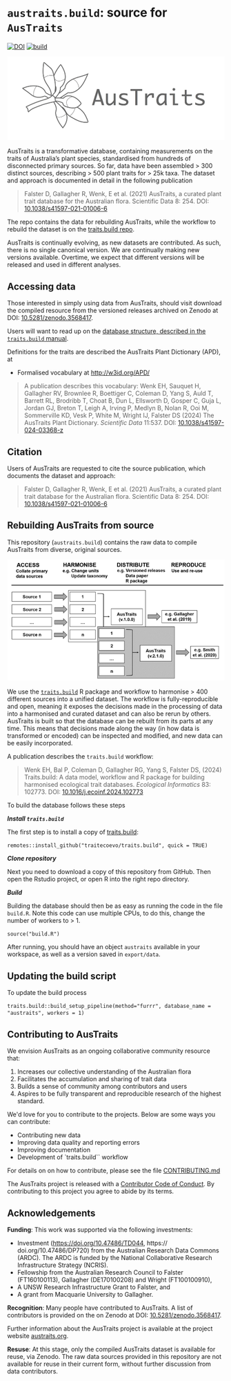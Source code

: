 
# `austraits.build`: source for `AusTraits`

<!-- badges: start -->
[![DOI](https://zenodo.org/badge/DOI/10.5281/zenodo.3568417.svg)](https://doi.org/10.5281/zenodo.3568417)
[![build](https://github.com/traitecoevo/austraits.build/actions/workflows/check-build.yml/badge.svg)](https://github.com/traitecoevo/austraits.build/actions/workflows/check-build.yml)
<!-- badges: end -->

![](inst/figures/logo.png)

AusTraits is a transformative database, containing measurements on the traits of Australia’s plant species, standardised from hundreds of disconnected primary sources. So far, data have been assembled \> 300 distinct sources, describing > 500 plant traits for > 25k taxa. The dataset and approach is documented in detail in the following publication

> Falster D, Gallagher R, Wenk, E et al. (2021) AusTraits, a curated plant trait database for the Australian flora. Scientific Data 8: 254. DOI: [10.1038/s41597-021-01006-6](http://doi.org/10.1038/s41597-021-01006-6)

The repo contains the data for rebuilding AusTraits, while the workflow to rebuild the dataset is on the [traits.build repo](https://github.com/traitecoevo/traits.build).

AusTraits is continually evolving, as new datasets are contributed. As such, there is no single canonical version. We are continually making new versions available. Overtime, we expect that different versions will be released and used in different analyses.

## Accessing data

Those interested in simply using data from AusTraits, should visit download the compiled resource from the versioned releases archived on Zenodo at DOI: [10.5281/zenodo.3568417](https://doi.org/10.5281/zenodo.3568417).

Users will want to read up on the [database structure, described in the `traits.build` manual](https://traitecoevo.github.io/traits.build-book/database_structure.html).

Definitions for the traits are described the AusTraits Plant Dictionary (APD), at

- Formalised vocabulary at <http://w3id.org/APD/>

> A publication describes this vocabulary: Wenk EH, Sauquet H, Gallagher RV, Brownlee R, Boettiger C, Coleman D, Yang S, Auld T, Barrett RL, Brodribb T, Choat B, Dun L, Ellsworth D, Gosper C, Guja L, Jordan GJ, Breton T, Leigh A, Irving P, Medlyn B, Nolan R, Ooi M, Sommerville KD, Vesk P, White M, Wright IJ, Falster DS (2024) The AusTraits Plant Dictionary. *Scientific Data* 11:537. DOI: [10.1038/s41597-024-03368-z](http://doi.org/10.1038/s41597-024-03368-z)

## Citation

Users of AusTraits are requested to cite the source publication, which documents the dataset and approach:

> Falster D, Gallagher R, Wenk, E et al. (2021) AusTraits, a curated plant trait database for the Australian flora. Scientific Data 8: 254.  DOI: [10.1038/s41597-021-01006-6](http://doi.org/10.1038/s41597-021-01006-6)

## Rebuilding AusTraits from source

This repository (`austraits.build`) contains the raw data to compile AusTraits from diverse, original sources. 

![](inst/figures/Workflow.png)

We use the [`traits.build`](https://traitecoevo.github.io/traits.build/)  R package and workflow to harmonise > 400 different sources into a unified dataset. The workflow is fully-reproducible and open, meaning it exposes the decisions made in the processing of data into a harmonised and curated dataset and can also be rerun by others. AusTraits is built so that the database can be rebuilt from its parts at any time. This means that decisions made along the way (in how data is transformed or encoded) can be inspected and modified, and new data can be easily incorporated.

A publication describes the `traits.build` workflow:
> Wenk EH, Bal P, Coleman D, Gallagher RG, Yang S, Falster DS, (2024) Traits.build: A data model, workflow and R package for building harmonised ecological trait databases. *Ecological Informatics* 83: 102773. DOI: [10.1016/j.ecoinf.2024.102773](https://doi.org/10.1016/j.ecoinf.2024.102773)

To build the database follows these steps

***Install `traits.build`***

The first step is to install a copy of [traits.build](https://github.com/traitecoevo/austraits.build/): 

```{r, eval=FALSE, echo=TRUE}
remotes::install_github("traitecoevo/traits.build", quick = TRUE)
```
***Clone repository***

Next you need to download a copy of this repository from GitHub. Then open the Rstudio project, or open R into the right repo directory.

***Build***

Building the database should then be as easy as running the code in the file `build.R`. Note this code can use multiple CPUs, to do this, change the number of workers to > 1.

```
source("build.R")
```

After running, you should have an object `austraits` available in your workspace, as well as a version saved in `export/data`.

## Updating the build script

To update the build process

```
traits.build::build_setup_pipeline(method="furrr", database_name = "austraits", workers = 1)
```

## Contributing to AusTraits

We envision AusTraits as an ongoing collaborative community resource that:

1.  Increases our collective understanding of the Australian flora
2.  Facilitates the accumulation and sharing of trait data
3.  Builds a sense of community among contributors and users
4.  Aspires to be fully transparent and reproducible research of the highest standard.

We'd love for you to contribute to the projects. Below are some ways you can contribute:

- Contributing new data
- Improving data quality and reporting errors 
- Improving documentation
- Development of `traits.build`` workflow

For details on on how to contribute, please see the file [CONTRIBUTING.md](https://github.com/traitecoevo/austraits.build/blob/develop/.github/CONTRIBUTING.md)

The AusTraits project is released with a [Contributor Code of Conduct](https://github.com/traitecoevo/austraits.build/blob/develop/.github/CODE_OF_CONDUCT.md). By contributing to this project you agree to abide by its terms.
## Acknowledgements

**Funding**: This work was supported via the following investments:

- Investment (https://doi.org/10.47486/TD044, https:// doi.org/10.47486/DP720) from the Australian Research Data Commons (ARDC). The ARDC is funded by the National Collaborative Research Infrastructure Strategy (NCRIS).
- Fellowship from the Australian Research Council to Falster (FT160100113), Gallagher (DE170100208) and Wright (FT100100910),
- A UNSW Research Infrastructure Grant to Falster, and
- A grant from Macquarie University to Gallagher.

**Recognition**: Many people have contributed to AusTraits. A list of contributors  is provided on the on Zenodo at DOI:
    [10.5281/zenodo.3568417](https://doi.org/10.5281/zenodo.3568417).

Further information about the AusTraits project is available at the project website [austraits.org](https://austraits.org).

**Resuse**: At this stage, only the compiled AusTraits dataset is available for reuse, via Zenodo. The raw data sources provided in this repository are not available for reuse in their current form, without further discussion from data contributors.
